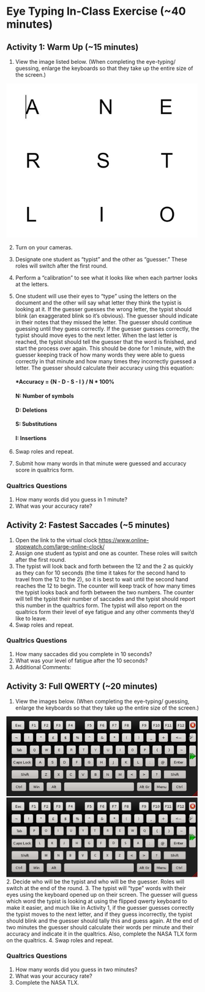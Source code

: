 # Eye Typing In-Class Exercise (~40 minutes)

## Activity 1: Warm Up (~15 minutes)

1. View the image listed below. (When completing the eye-typing/ guessing, enlarge the keyboards so that they take up the entire size of the screen.)
<img src="images/arel.JPG" width="500">

2. Turn on your cameras.

3. Designate one student as “typist” and the other as “guesser.”  These roles will switch after the first round.

4. Perform a “calibration” to see what it looks like when each partner looks at the letters.

5. One student will use their eyes to “type” using the letters on the document and the other will say what letter they think the typist is looking at it.  If the guesser guesses   the wrong letter, the typist should blink (an exaggerated blink so it’s obvious).  The guesser should indicate in their notes that they missed the letter.  The guesser should continue guessing until they guess correctly.  If the guesser guesses correctly, the typist should move eyes to the next letter.  When the last letter is reached, the typist should tell the guesser that the word is finished, and start the process over again.  This should be done for 1 minute, with the guesser keeping track of how many words they were able to guess correctly in that minute and how many times they incorrectly guessed a letter.  The guesser should calculate their accuracy using this equation:
     #### *Accuracy =  {N - D - S - I } / N * 100%
     #### N: Number of symbols
     #### D: Deletions
     #### S: Substitutions
     #### I: Insertions
6. Swap roles and repeat.
7. Submit how many words in that minute were guessed and accuracy score in qualtrics form.

### Qualtrics Questions
1. How many words did you guess in 1 minute?
2. What was your accuracy rate?

## Activity 2: Fastest Saccades (~5 minutes)

1. Open the link to the virtual clock
    https://www.online-stopwatch.com/large-online-clock/
2. Assign one student as typist and one as counter.  These roles will switch after the first round.
3. The typist will look back and forth between the 12 and the 2 as quickly as they can for 10 seconds (the time it takes for the second hand to travel from the 12 to the 2), so it is best to wait          until the second hand reaches the 12 to begin.  The counter will keep track of how many times the typist looks back and forth between the two numbers.  The counter will tell the typist their number of saccades and the typist should report this number in the qualtrics form.  The typist will also report on the qualtrics form their level of eye    fatigue and any other comments they’d like to leave.  
4. Swap roles and repeat.

### Qualtrics Questions
1. How many saccades did you complete in 10 seconds?
2. What was your level of fatigue after the 10 seconds?
3. Additional Comments:

## Activity 3: Full QWERTY (~20 minutes)

1. View the images below.  (When completing the eye-typing/ guessing, enlarge the keyboards so that they take up the entire size of the screen.)
<img src="images/qwerty.png" width="500">
<img src="images/qwerty_flipped.png" width="500">
2. Decide who will be the typist and who will be the guesser.  Roles will switch at the end of the round.  
3. The typist will “type” words with their eyes using the keyboard opened up on their screen.  The guesser will guess which word the typist is looking at using the flipped qwerty keyboard to make it easier, and much like in Activity 1, if the guesser guesses correctly the typist moves to the next letter, and if they guess incorrectly, the typist should blink and the guesser should tally this and guess again.  At the end of two minutes the guesser should calculate their words per minute and their accuracy and indicate it in the qualtrics.  Also, complete the NASA TLX form on the qualtrics.  
4. Swap roles and repeat.

### Qualtrics Questions
1. How many words did you guess in two minutes?
2. What was your accuracy rate?
3. Complete the NASA TLX.


